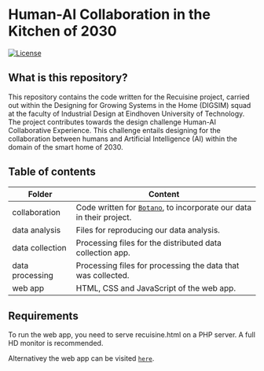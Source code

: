 # Human-AI Collaboration in the Kitchen of 2030

[![License](https://img.shields.io/badge/License-BSD%203--Clause-blue.svg)](https://opensource.org/licenses/BSD-3-Clause)
 
## What is this repository?
This repository contains the code written for the Recuisine project, carried out within the
Designing for Growing Systems in the Home (DIGSIM) squad at the faculty of
Industrial Design at Eindhoven University of Technology. The project contributes towards the design challenge
Human-AI Collaborative Experience. This challenge entails designing for the
collaboration between humans and Artificial Intelligence (AI) within the domain
of the smart home of 2030.

## Table of contents
Folder | Content
--- | ---
collaboration | Code written for [`Botano`](https://hannahvaniterson.nl/demoday "Botano Demo Day page"), to incorporate our data in their project.
data analysis | Files for reproducing our data analysis.
data collection | Processing files for the distributed data collection app.
data processing | Processing files for processing the data that was collected.
web app | HTML, CSS and JavaScript of the web app.

## Requirements
To run the web app, you need to serve recuisine.html on a PHP server. A full HD monitor is recommended.

Alternativey the web app can be visited [`here`](https://solar.jorritvanderheide.com/recuisine "Recuisine Web App").